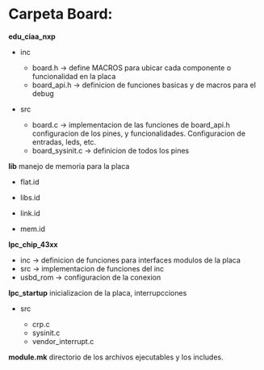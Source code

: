 # Carpeta Board:

__edu_ciaa_nxp__

<ul>
	<li><p>inc</p>
	<ul>
		<li>board.h → define MACROS para ubicar cada  componente o funcionalidad en la placa</li>
		<li>board_api.h → definicion de funciones basicas y de macros para el debug </li>
	</ul>
	<li><p>src</p>
	<ul>
		<li>board.c → implementacion de las funciones de board_api.h configuracion de los pines, y funcionalidades. Configuracion de entradas, leds, etc.						</li>
		<li>board_sysinit.c → definicion de todos los pines </li>
	</ul>
</ul>

__lib__
manejo de memoria para la placa
<ul>
	<li><p>flat.id</p></li>
	<li><p>libs.id</p></li>
	<li><p>link.id</p></li>
	<li><p>mem.id</p></li>
</ul>

__lpc_chip_43xx__

<ul>
	<li>inc → definicion de funciones para interfaces modulos de la placa</li>
	<li>src → implementacion de funciones del inc</li>
	<li>usbd_rom → configuracion de la conexion </li>
</ul>

__lpc_startup__
inicializacion de la placa, interrupcciones 
<ul>
	<li>src</li>
	<ul>
		<li>crp.c</li>
		<li>sysinit.c</li>
		<li>vendor_interrupt.c</li>
	</ul>
</ul>

__module.mk__
directorio de los archivos ejecutables y los includes.
